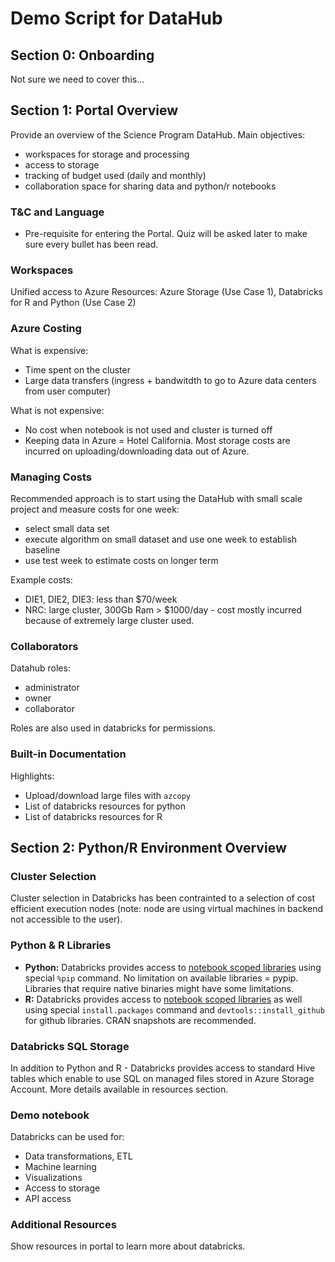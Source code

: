 # Demo Script for DataHub

## Section 0: Onboarding

Not sure we need to cover this...

## Section 1: Portal Overview

Provide an overview of the Science Program DataHub. Main objectives:
- workspaces for storage and processing
- access to storage 
- tracking of budget used (daily and monthly)
- collaboration space for sharing data and python/r notebooks

### T&C and Language

- Pre-requisite for entering the Portal. Quiz will be asked later to make sure every bullet has been read.

### Workspaces

Unified access to Azure Resources: Azure Storage (Use Case 1), Databricks for R and Python (Use Case 2)

### Azure Costing

What is expensive:
- Time spent on the cluster
- Large data transfers (ingress + bandwitdth to go to Azure data centers from user computer)

What is not expensive:
- No cost when notebook is not used and cluster is turned off
- Keeping data in Azure = Hotel California. Most storage costs are incurred on uploading/downloading data out of Azure.

### Managing Costs

Recommended approach is to start using the DataHub with small scale project and measure costs for one week:
- select small data set
- execute algorithm on small dataset and use one week to establish baseline
- use test week to estimate costs on longer term

Example costs:
- DIE1, DIE2, DIE3: less than $70/week
- NRC: large cluster, 300Gb Ram > $1000/day - cost mostly incurred because of extremely large cluster used.

### Collaborators

Datahub roles:
- administrator
- owner
- collaborator

Roles are also used in databricks for permissions.

### Built-in Documentation

Highlights:
- Upload/download large files with `azcopy`
- List of databricks resources for python
- List of databricks resources for R

## Section 2: Python/R Environment Overview

### Cluster Selection

Cluster selection in Databricks has been contrainted to a selection of cost efficient execution nodes (note: node are using virtual machines in backend not accessible to the user). 

### Python & R Libraries

- **Python:** Databricks provides access to [notebook scoped libraries](https://docs.databricks.com/libraries/notebooks-python-libraries.html) using special `%pip` command. No limitation on available libraries = pypip. Libraries that require native binaries might have some limitations.
- **R:** Databricks provides access to [notebook scoped libraries](https://docs.databricks.com/libraries/notebooks-r-libraries.html) as well using special `install.packages` command and `devtools::install_github` for github libraries. CRAN snapshots are recommended.

### Databricks SQL Storage

In addition to Python and R - Databricks provides access to standard Hive tables which enable to use SQL on managed files stored in Azure Storage Account. More details available in resources section.

### Demo notebook

Databricks can be used for:
- Data transformations, ETL
- Machine learning
- Visualizations
- Access to storage
- API access

### Additional Resources

Show resources in portal to learn more about databricks.